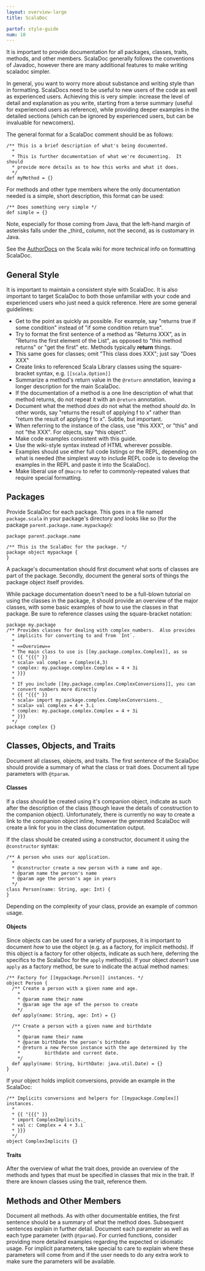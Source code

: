 ```yaml
---
layout: overview-large
title: ScalaDoc

partof: style-guide
num: 10
---
```


It is important to provide documentation for all packages, classes,
traits, methods, and other members. ScalaDoc generally follows the
conventions of Javadoc, however there are many additional features to
make writing scaladoc simpler.

In general, you want to worry more about substance and writing style
than in formatting. ScalaDocs need to be useful to new users of the code
as well as experienced users. Achieving this is very simple: increase
the level of detail and explanation as you write, starting from a terse
summary (useful for experienced users as reference), while providing
deeper examples in the detailed sections (which can be ignored by
experienced users, but can be invaluable for newcomers).

The general format for a ScalaDoc comment should be as follows:

    /** This is a brief description of what's being documented.
      *
      * This is further documentation of what we're documenting.  It should
      * provide more details as to how this works and what it does. 
      */
    def myMethod = {}

For methods and other type members where the only documentation needed
is a simple, short description, this format can be used:

    /** Does something very simple */
    def simple = {}

Note, especially for those coming from Java, that the left-hand margin
of asterisks falls under the \_third\_ column, not the second, as is
customary in Java.

See the
[AuthorDocs](https://wiki.scala-lang.org/display/SW/Writing+Documentation)
on the Scala wiki for more technical info on formatting ScalaDoc.

## General Style

It is important to maintain a consistent style with ScalaDoc. It is also
important to target ScalaDoc to both those unfamiliar with your code and
experienced users who just need a quick reference. Here are some general
guidelines:

-   Get to the point as quickly as possible. For example, say "returns
    true if some condition" instead of "if some condition return true".
-   Try to format the first sentence of a method as "Returns XXX", as in
    "Returns the first element of the List", as opposed to "this method
    returns" or "get the first" etc. Methods typically **return**
    things.
-   This same goes for classes; omit "This class does XXX"; just say
    "Does XXX"
-   Create links to referenced Scala Library classes using the
    square-bracket syntax, e.g. `[[scala.Option]]`
-   Summarize a method's return value in the `@return` annotation,
    leaving a longer description for the main ScalaDoc.
-   If the documentation of a method is a one line description of what
    that method returns, do not repeat it with an `@return` annotation.
-   Document what the method *does do* not what the method *should do*.
    In other words, say "returns the result of applying f to x" rather
    than "return the result of applying f to x". Subtle, but important.
-   When referring to the instance of the class, use "this XXX", or
    "this" and not "the XXX". For objects, say "this object".
-   Make code examples consistent with this guide.
-   Use the wiki-style syntax instead of HTML wherever possible.
-   Examples should use either full code listings or the REPL, depending
    on what is needed (the simplest way to include REPL code is to
    develop the examples in the REPL and paste it into the ScalaDoc).
-   Make liberal use of `@macro` to refer to commonly-repeated values
    that require special formatting.

## Packages

Provide ScalaDoc for each package. This goes in a file named
`package.scala` in your package's directory and looks like so (for the
package `parent.package.name.mypackage`):

    package parent.package.name

    /** This is the ScalaDoc for the package. */
    package object mypackage {
    }

A package's documentation should first document what sorts of classes
are part of the package. Secondly, document the general sorts of things
the package object itself provides.

While package documentation doesn't need to be a full-blown tutorial on
using the classes in the package, it should provide an overview of the
major classes, with some basic examples of how to use the classes in
that package. Be sure to reference classes using the square-bracket
notation:

    package my.package
    /** Provides classes for dealing with complex numbers.  Also provides
      * implicits for converting to and from `Int`.
      *
      * ==Overview==
      * The main class to use is [[my.package.complex.Complex]], as so
      * {{ "{{{" }}
      * scala> val complex = Complex(4,3)
      * complex: my.package.complex.Complex = 4 + 3i
      * }}}
      *
      * If you include [[my.package.complex.ComplexConversions]], you can 
      * convert numbers more directly
      * {{ "{{{" }}
      * scala> import my.package.complex.ComplexConversions._
      * scala> val complex = 4 + 3.i
      * complex: my.package.complex.Complex = 4 + 3i
      * }}} 
      */
    package complex {}

## Classes, Objects, and Traits

Document all classes, objects, and traits. The first sentence of the
ScalaDoc should provide a summary of what the class or trait does.
Document all type parameters with `@tparam`.

#### Classes

If a class should be created using it's companion object, indicate as
such after the description of the class (though leave the details of
construction to the companion object). Unfortunately, there is currently
no way to create a link to the companion object inline, however the
generated ScalaDoc will create a link for you in the class documentation
output.

If the class should be created using a constructor, document it using
the `@constructor` syntax:

    /** A person who uses our application.
      *
      * @constructor create a new person with a name and age.
      * @param name the person's name
      * @param age the person's age in years 
      */
    class Person(name: String, age: Int) {
    }

Depending on the complexity of your class, provide an example of common
usage.

#### Objects

Since objects can be used for a variety of purposes, it is important to
document *how* to use the object (e.g. as a factory, for implicit
methods). If this object is a factory for other objects, indicate as
such here, deferring the specifics to the ScalaDoc for the `apply`
method(s). If your object *doesn't* use `apply` as a factory method, be
sure to indicate the actual method names:

    /** Factory for [[mypackage.Person]] instances. */
    object Person {
      /** Create a person with a given name and age.
        *
        * @param name their name
        * @param age the age of the person to create 
        */
      def apply(name: String, age: Int) = {}

      /** Create a person with a given name and birthdate
        *
        * @param name their name
        * @param birthDate the person's birthdate
        * @return a new Person instance with the age determined by the 
        *         birthdate and current date. 
        */
      def apply(name: String, birthDate: java.util.Date) = {}
    }

If your object holds implicit conversions, provide an example in the
ScalaDoc:

    /** Implicits conversions and helpers for [[mypackage.Complex]] instances.
      *
      * {{ "{{{" }}
      * import ComplexImplicits._
      * val c: Complex = 4 + 3.i
      * }}} 
      */
    object ComplexImplicits {}

#### Traits

After the overview of what the trait does, provide an overview of the
methods and types that must be specified in classes that mix in the
trait. If there are known classes using the trait, reference them.

## Methods and Other Members

Document all methods. As with other documentable entities, the first
sentence should be a summary of what the method does. Subsequent
sentences explain in further detail. Document each parameter as well as
each type parameter (with `@tparam`). For curried functions, consider
providing more detailed examples regarding the expected or idiomatic
usage. For implicit parameters, take special to care to explain where
these parameters will come from and if the user needs to do any extra
work to make sure the parameters will be available.
